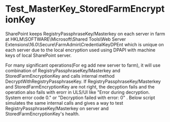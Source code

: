 # Test_MasterKey_StoredFarmEncryptionKey

SharePoint keeps RegistryPassphraseKey/Masterkey on each server in farm at HKLM\SOFTWARE\Microsoft\Shared Tools\Web Server Extensions\16.0\Secure\FarmAdmin\CredentialKeyDPEnt which is unique on each server due to the local encryption used using DPAPI with machine keys of local SharePoint server.

For many significant operations(For eg add new server to farm), it will use combination of RegistryPassphraseKey/Masterkey and StoredFarmEncryptionKey and calls internal method DecryptWithRegistryPassphraseKey. If RegistryPassphraseKey/Masterkey and StoredFarmEncryptionKey are not right, the decyption fails and the operation also fails with erorr in ULS/UI like "Error during decryption. System error code 0." or "Decryption failed with error: 0" . Below script simulates the same internal calls and gives a way to test  RegistryPassphraseKey/Masterkey on server and StoredFarmEncryptionKey's health. 
